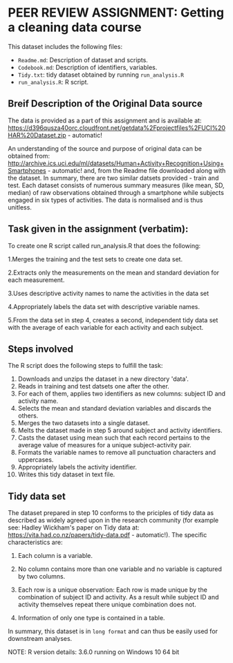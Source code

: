 # PEER REVIEW ASSIGNMENT: Getting a cleaning data course

This dataset includes the following files:

* `Readme.md`: Description of dataset and scripts.
* `Codebook.md`: Description of identifiers, variables.
* `Tidy.txt`: tidy dataset obtained by running `run_analysis.R`
* `run_analysis.R`: R script.

## Breif Description of the Original Data source 

The data is provided as a part of this assignment and is available at: https://d396qusza40orc.cloudfront.net/getdata%2Fprojectfiles%2FUCI%20HAR%20Dataset.zip - automatic!

An understanding of the source and purpose of original data can be obtained from: http://archive.ics.uci.edu/ml/datasets/Human+Activity+Recognition+Using+Smartphones - automatic! and, from the Readme file downloaded along with the dataset. 
In summary, there are two similar datsets provided - train and test. Each dataset consists of numerous summary measures (like mean, SD, median) of raw observations obtained through a smartphone while subjects engaged in six types of activities. The data is normalised and is thus unitless.

## Task given in the assignment (verbatim):

To create one R script called run_analysis.R that does the following:

1.Merges the training and the test sets to create one data set.

2.Extracts only the measurements on the mean and standard deviation for each measurement.

3.Uses descriptive activity names to name the activities in the data set

4.Appropriately labels the data set with descriptive variable names.

5.From the data set in step 4, creates a second, independent tidy data set with the average of each variable for each activity and each subject.

## Steps involved 

The R script does the following steps to fulfill the task:

1. Downloads and unzips the dataset in a new directory 'data'.
2. Reads in training and test datsets one after the other.
3. For each of them, applies two identifiers as new columns: subject ID and activity name.
4. Selects the mean and standard deviation variables and discards the others.
5. Merges the two datasets into a single dataset.
6. Melts the dataset made in step 5 around subject and activity identifiers.
7. Casts the dataset using mean such that each record pertains to the average value of measures for a unique subject-activity pair.
8. Formats the variable names to remove all punctuation characters and uppercases.
9. Appropriately labels the activity identifier.
10. Writes this tidy dataset in text file.

## Tidy data set

The dataset prepared in step 10 conforms to the priciples of tidy data as described as widely agreed upon in the research community (for example see: Hadley Wickham's paper on Tidy data at: https://vita.had.co.nz/papers/tidy-data.pdf - automatic!). The specific characteristics are:

1. Each column is a variable.

2. No column contains more than one variable and no variable is captured by two columns.

3. Each row is a unique observation: Each row is made unique by the combination of subject ID and activity. As a result while subject ID and activity themselves repeat there unique combination does not.

4. Information of only one type is contained in a table.

In summary, this dataset is in `long format` and can thus be easily used for downstream analyses.

NOTE: R version details: 3.6.0 running on Windows 10 64 bit


